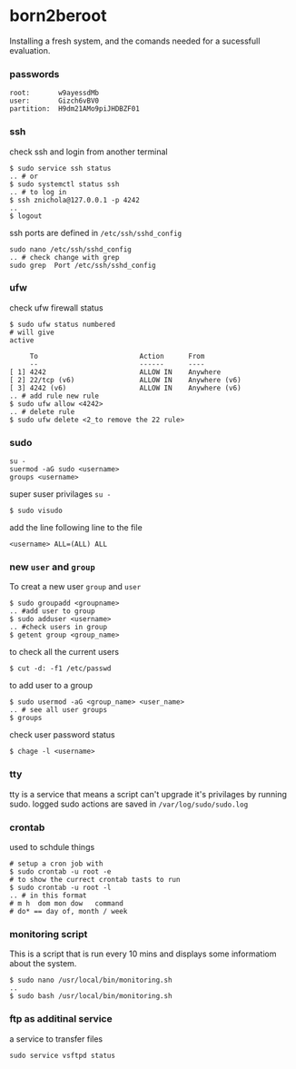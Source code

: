 # born2beroot
Installing a fresh system, and the comands needed for a sucessfull evaluation. 

### passwords
```
root:       w9ayessdMb
user:       Gizch6vBV0
partition:  H9dm21AMo9piJHDBZF01
```

### ssh
check ssh and login from another terminal
```shell
$ sudo service ssh status
.. # or
$ sudo systemctl status ssh
.. # to log in
$ ssh znichola@127.0.0.1 -p 4242
..
$ logout
```
ssh ports are defined in `/etc/ssh/sshd_config`
```shell
sudo nano /etc/ssh/sshd_config
.. # check change with grep
sudo grep  Port /etc/ssh/sshd_config
```


### ufw
check ufw firewall status
```shell
$ sudo ufw status numbered
# will give
active

     To                         Action      From
     --                         ------      ----
[ 1] 4242                       ALLOW IN    Anywhere
[ 2] 22/tcp (v6)                ALLOW IN    Anywhere (v6)
[ 3] 4242 (v6)                  ALLOW IN    Anywhere (v6)
.. # add rule new rule 
$ sudo ufw allow <4242>
.. # delete rule
$ sudo ufw delete <2_to remove the 22 rule>
```

### sudo
```shell
su -
suermod -aG sudo <username>
groups <username>
```
super suser privilages `su -`
```shell 
$ sudo visudo
```
add the line following line to the file
```shell
<username> ALL=(ALL) ALL
```

### new `user` and `group`
To creat a new user `group` and `user`
```shell
$ sudo groupadd <groupname>
.. #add user to group
$ sudo adduser <username>
.. #check users in group
$ getent group <group_name> 
```
to check all the current users
```shell
$ cut -d: -f1 /etc/passwd
```
to add user to a group
```shell
$ sudo usermod -aG <group_name> <user_name>
.. # see all user groups
$ groups
```
check user password status
```shell
$ chage -l <username>
```
### tty
tty is a service that means a script can't upgrade it's privilages by running sudo.
logged sudo actions are saved in `/var/log/sudo/sudo.log`

### crontab
used to schdule things
```shell
# setup a cron job with
$ sudo crontab -u root -e
# to show the currect crontab tasts to run
$ sudo crontab -u root -l
.. # in this format 
# m h  dom mon dow   command 
# do* == day of, month / week
```

### monitoring script
This is a script that is run every 10 mins and displays some informatiom about the system.
```shell
$ sudo nano /usr/local/bin/monitoring.sh
..
$ sudo bash /usr/local/bin/monitoring.sh
```

### ftp as additinal service
a service to transfer files
```shell
sudo service vsftpd status
```